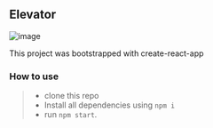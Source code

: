 ## Elevator
![image](https://user-images.githubusercontent.com/41347407/65302358-e2d6e680-db72-11e9-9392-66c12bb55b59.png)

This project was bootstrapped with create-react-app

### How to use
>- clone this repo
>- Install all dependencies using `npm i`
>- run `npm start`.
